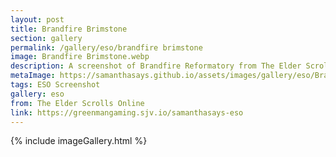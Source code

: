 ```yaml
---
layout: post
title: Brandfire Brimstone
section: gallery
permalink: /gallery/eso/brandfire brimstone
image: Brandfire Brimstone.webp
description: A screenshot of Brandfire Reformatory from The Elder Scrolls Online, taken by Samantha Says.
metaImage: https://samanthasays.github.io/assets/images/gallery/eso/Brandfire Brimstone.webp
tags: ESO Screenshot
gallery: eso
from: The Elder Scrolls Online
link: https://greenmangaming.sjv.io/samanthasays-eso
---
```

{% include imageGallery.html %}
